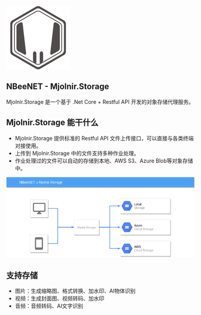 ![NBeeNET Logo](/docs/images/logo.png)

## NBeeNET - Mjolnir.Storage

Mjolnir.Storage 是一个基于 .Net Core + Restful API 开发的对象存储代理服务。

## Mjolnir.Storage 能干什么

- Mjolnir.Storage 提供标准的 Restful API 文件上传接口，可以直接与各类终端对接使用。
- 上传到 Mjolnir.Storage 中的文件支持多种作业处理。
- 作业处理过的文件可以自动的存储到本地、AWS S3、Azure Blob等对象存储中。

![Mjolnir.Storage](/docs/images/Mjolnir.Storage.png)

## 支持存储

- 图片：生成缩略图、格式转换、加水印、AI物体识别
- 视频：生成封面图、视频转码、加水印
- 音频：音频转码、AI文字识别


